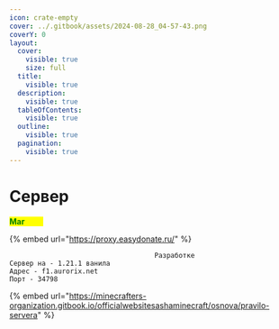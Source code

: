 ```yaml
---
icon: crate-empty
cover: ../.gitbook/assets/2024-08-28_04-57-43.png
coverY: 0
layout:
  cover:
    visible: true
    size: full
  title:
    visible: true
  description:
    visible: true
  tableOfContents:
    visible: true
  outline:
    visible: true
  pagination:
    visible: true
---
```


# Сервер

&#x20;                                                                                <mark style="color:green;">**Маг**</mark><mark style="color:yellow;">**азин**</mark>

{% embed url="https://proxy.easydonate.ru/" %}

```
                                    Разработке
Сервер на - 1.21.1 ванила
Адрес - f1.aurorix.net
Порт - 34798
```

{% embed url="https://minecrafters-organization.gitbook.io/officialwebsitesashaminecraft/osnova/pravilo-servera" %}

